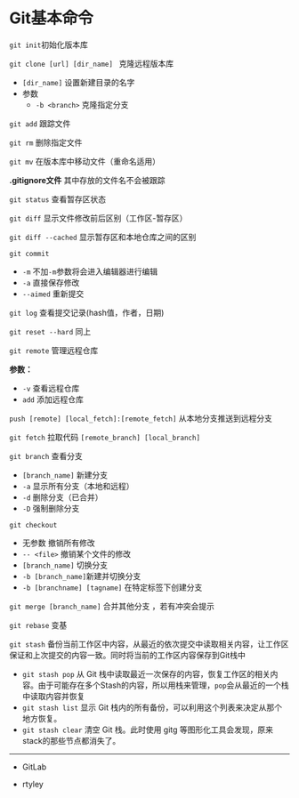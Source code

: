 # Git基本命令

`git init`初始化版本库

`git clone [url] [dir_name] ` 克隆远程版本库

- `[dir_name]` 设置新建目录的名字
- 参数
  - `-b <branch>` 克隆指定分支

`git add` 跟踪文件

`git rm` 删除指定文件

`git mv` 在版本库中移动文件（重命名适用）

__.gitignore文件__ 其中存放的文件名不会被跟踪

`git status` 查看暂存区状态

`git diff` 显示文件修改前后区别（工作区-暂存区）

`git diff --cached` 显示暂存区和本地仓库之间的区别

`git commit` 

- `-m` 不加`-m`参数将会进入编辑器进行编辑
- `-a` 直接保存修改
- `--aimed` 重新提交

`git log` 查看提交记录(hash值，作者，日期)

`git reset --hard` 同上

`git remote` 管理远程仓库

**参数：**

- `-v` 查看远程仓库
- `add` 添加远程仓库

`push [remote] [local_fetch]:[remote_fetch]` 从本地分支推送到远程分支

`git fetch` 拉取代码 `[remote_branch] [local_branch]`

`git branch` 查看分支

- `[branch_name]` 新建分支
- `-a` 显示所有分支（本地和远程）
- `-d` 删除分支（已合并）
- `-D` 强制删除分支

`git checkout` 

- 无参数 撤销所有修改
- `-- <file>` 撤销某个文件的修改
- `[branch_name]` 切换分支
- `-b [branch_name]`新建并切换分支
- `-b [branchname] [tagname]` 在特定标签下创建分支

`git merge [branch_name]` 合并其他分支 ，若有冲突会提示

`git rebase` 变基

`git stash` 备份当前工作区中内容，从最近的依次提交中读取相关内容，让工作区保证和上次提交的内容一致。同时将当前的工作区内容保存到Git栈中

- `git stash pop` 从 Git 栈中读取最近一次保存的内容，恢复工作区的相关内容。由于可能存在多个Stash的内容，所以用栈来管理，`pop`会从最近的一个栈中读取内容并恢复
- `git stash list` 显示 Git 栈内的所有备份，可以利用这个列表来决定从那个地方恢复。
- `git stash clear` 清空 Git 栈。此时使用 gitg 等图形化工具会发现，原来stack的那些节点都消失了。

-----

- GitLab

- rtyley
